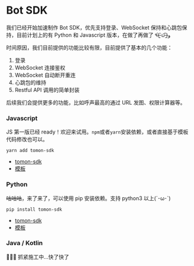 # Bot SDK

我们已经开始加速制作 Bot SDK，优先支持登录、WebSocket 保持和心跳包保持，目前计划上的有 Python 和 Javascript 版本，在做了再做了 ٩(˃̶͈̀௰˂̶͈́)و

时间原因，我们目前提供的功能比较有限，目前提供了基本的几个功能：

1. 登录
2. WebSocket 连接鉴权
3. WebSocket 自动断开重连
4. 心跳包的维持
5. Restful API 调用的简单封装

后续我们会提供更多的功能，比如呼声最高的通过 URL 发图、权限计算器等。

### Javascript

JS 第一版已经 ready！欢迎来试用。`npm`或者`yarn`安装依赖，或者直接基于模板代码修改也可以。

`yarn add tomon-sdk`

- [tomon-sdk](https://github.com/gigakuma/tomon-sdk)
- [模板](https://github.com/gigakuma/tomon-bot-boilerplate)

### Python

~~咕咕咕~~，来了来了，可以使用 pip 安装依赖。支持 python3 以上(´･ω･`)

`pip install tomon-sdk`

- [tomon-sdk](https://github.com/tomon-world/tomon-sdk-py)
- [模板](https://github.com/tomon-world/tomon-bot-boilerplate-py)

### Java / Kotlin

👷‍♀️🚧 抓紧施工中...快了快了
